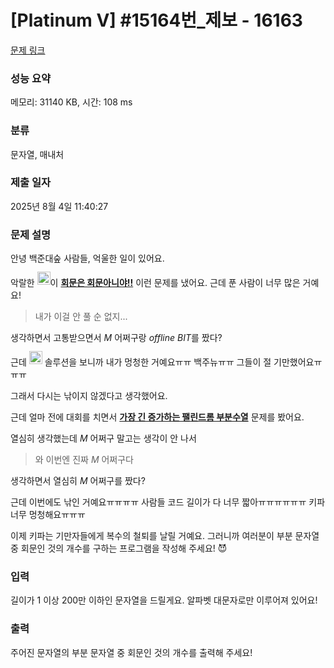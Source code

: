 # [Platinum V] #15164번_제보 - 16163 

[문제 링크](https://www.acmicpc.net/problem/16163) 

### 성능 요약

메모리: 31140 KB, 시간: 108 ms

### 분류

문자열, 매내처

### 제출 일자

2025년 8월 4일 11:40:27

### 문제 설명

<p>안녕 백준대숲 사람들, 억울한 일이 있어요.</p>

<p>악랄한 <img alt=":jh05013:" src="https://upload.acmicpc.net/74a7737c-aed4-45ab-ba02-baefc80ce8b4/-/preview/" style="width: 1.5em; height: 1.5em; transform: translateY(-0.15em); display: inline;">이 <img alt="*" src="https://upload.acmicpc.net/150f1ab6-a14f-4c6a-955f-0b7cf531558e/-/preview/" style="width: 0px; display: inline;"><a href="https://www.acmicpc.net/problem/15927"><strong>회문은 회문아니야!!</strong></a><img alt="*" src="https://upload.acmicpc.net/150f1ab6-a14f-4c6a-955f-0b7cf531558e/-/preview/" style="width: 0px; display: inline;"> 이런 문제를 냈어요. 근데 푼 사람이 너무 많은 거예요!</p>

<blockquote><img alt=">" src="https://upload.acmicpc.net/150f1ab6-a14f-4c6a-955f-0b7cf531558e/-/preview/" style="width: 0px; display: inline;">내가 이걸 안 풀 순 없지...</blockquote>

<p>생각하면서 고통받으면서 <img alt="_" src="https://upload.acmicpc.net/150f1ab6-a14f-4c6a-955f-0b7cf531558e/-/preview/" style="width: 0px; display: inline;"><em>M</em><img alt="_" src="https://upload.acmicpc.net/150f1ab6-a14f-4c6a-955f-0b7cf531558e/-/preview/" style="width: 0px; display: inline;"> 어쩌구랑 <img alt="_" src="https://upload.acmicpc.net/150f1ab6-a14f-4c6a-955f-0b7cf531558e/-/preview/" style="width: 0px; display: inline;"><em>offline BIT</em><img alt="_" src="https://upload.acmicpc.net/150f1ab6-a14f-4c6a-955f-0b7cf531558e/-/preview/" style="width: 0px; display: inline;">‍를 짰다?</p>

<p>근데 <img alt=":wookje:" src="https://upload.acmicpc.net/bfe223ec-2a96-4096-affa-25169a4c0d3f/-/preview/" style="width: 1.5em; height: 1.5em;  transform: translateY(-0.15em); display: inline;"> 솔루션을 보니까 내가 멍청한 거예요ㅠㅠ 백주뉴ㅠㅠ 그들이 절 기만했어요ㅠㅠㅠ</p>

<p>그래서 다시는 낚이지 않겠다고 생각했어요.</p>

<p>근데 얼마 전에 대회를 치면서 <img alt="*" src="https://upload.acmicpc.net/150f1ab6-a14f-4c6a-955f-0b7cf531558e/-/preview/" style="width: 0px; display: inline;"><a href="https://www.acmicpc.net/problem/16161"><strong>가장 긴 증가하는 팰린드롬 부분수열</strong></a><img alt="*" src="https://upload.acmicpc.net/150f1ab6-a14f-4c6a-955f-0b7cf531558e/-/preview/" style="width: 0px; display: inline;"> 문제를 봤어요.</p>

<p>열심히 생각했는데 <img alt="_" src="https://upload.acmicpc.net/150f1ab6-a14f-4c6a-955f-0b7cf531558e/-/preview/" style="width: 0px; display: inline;"><em>M</em><img alt="_" src="https://upload.acmicpc.net/150f1ab6-a14f-4c6a-955f-0b7cf531558e/-/preview/" style="width: 0px; display: inline;"> 어쩌구 말고는 생각이 안 나서</p>

<blockquote><img alt=">" src="https://upload.acmicpc.net/150f1ab6-a14f-4c6a-955f-0b7cf531558e/-/preview/" style="width: 0px;">와 이번엔 진짜 <img alt="_" src="https://upload.acmicpc.net/150f1ab6-a14f-4c6a-955f-0b7cf531558e/-/preview/" style="width: 0px; display: inline;"><em>M</em><img alt="_" src="https://upload.acmicpc.net/150f1ab6-a14f-4c6a-955f-0b7cf531558e/-/preview/" style="width: 0px; display: inline;"> 어쩌구다</blockquote>

<p>생각하면서 열심히 <img alt="_" src="https://upload.acmicpc.net/150f1ab6-a14f-4c6a-955f-0b7cf531558e/-/preview/" style="width: 0px; display: inline;"><em>M</em><img alt="_" src="https://upload.acmicpc.net/150f1ab6-a14f-4c6a-955f-0b7cf531558e/-/preview/" style="width: 0px; display: inline;"> 어쩌구를 짰다?</p>

<p>근데 이번에도 낚인 거예요ㅠㅠㅠㅠ 사람들 코드 길이가 다 너무 짧아ㅠㅠㅠㅠㅠㅠ 키파 너무 멍청해요ㅠㅠㅠ</p>

<p>이제 키파는 기만자들에게 복수의 철퇴를 날릴 거예요. 그러니까 여러분이 부분 문자열 중 회문인 것의 개수를 구하는 프로그램을 작성해 주세요! 😈</p>

### 입력 

 <p>길이가 1 이상 200만 이하인 문자열을 드릴게요. 알파벳 대문자로만 이루어져 있어요!</p>

### 출력 

 <p>주어진 문자열의 부분 문자열 중 회문인 것의 개수를 출력해 주세요!</p>

